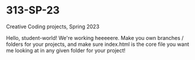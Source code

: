 # 313-SP-23
Creative Coding projects, Spring 2023

Hello, student-world! We're working heeeeere. Make you own branches / folders for your projects, and make sure  index.html is the core file you want me looking at in any given folder for your project!